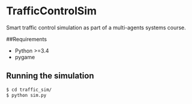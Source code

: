 # TrafficControlSim
Smart traffic control simulation as part of a multi-agents systems course.

##Requirements
* Python >=3.4
* pygame

## Running the simulation
```bash
$ cd traffic_sim/
$ python sim.py
```
